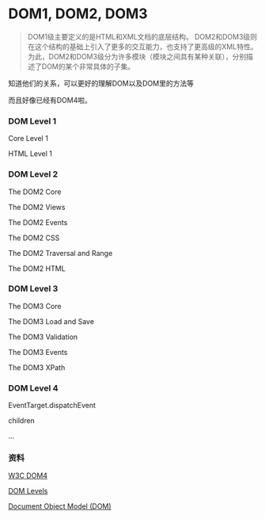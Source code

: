# DOM1, DOM2, DOM3

> DOM1级主要定义的是HTML和XML文档的底层结构。
DOM2和DOM3级则在这个结构的基础上引入了更多的交互能力，也支持了更高级的XML特性。
为此，DOM2和DOM3级分为许多模块（模块之间具有某种关联），分别描述了DOM的某个非常具体的子集。



知道他们的关系，可以更好的理解DOM以及DOM里的方法等

而且好像已经有DOM4啦。

### DOM Level 1
Core Level 1

HTML Level 1

### DOM Level 2
The DOM2 Core

The DOM2 Views

The DOM2 Events

The DOM2 CSS

The DOM2 Traversal and Range

The DOM2 HTML

### DOM Level 3
The DOM3 Core

The DOM3 Load and Save

The DOM3 Validation

The DOM3 Events

The DOM3 XPath


### DOM Level 4
EventTarget.dispatchEvent

children

...


### 资料
[W3C DOM4](https://www.w3.org/TR/dom/)

[DOM Levels](https://developer.mozilla.org/fr/docs/DOM_Levels)

[Document Object Model (DOM)](https://www.w3.org/DOM/)